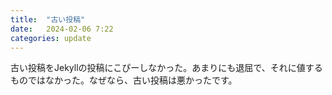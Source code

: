 ```yaml
---
title:  "古い投稿"
date:   2024-02-06 7:22
categories: update
---
```

古い投稿をJekyllの投稿にこぴーしなかった。あまりにも退屈で、それに値するものではなかった。なぜなら、古い投稿は悪かったです。